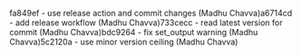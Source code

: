 fa849ef - use release action and commit changes (Madhu Chavva)a6714cd - add release workflow (Madhu Chavva)733cecc - read latest version for commit (Madhu Chavva)bdc9264 - fix set_output warning (Madhu Chavva)5c2120a - use minor version ceiling (Madhu Chavva)